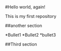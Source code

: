 #Hello world, again!

This is my first repository

##another section

*Bullet1
*Bullet2
*bullet3

##Third section